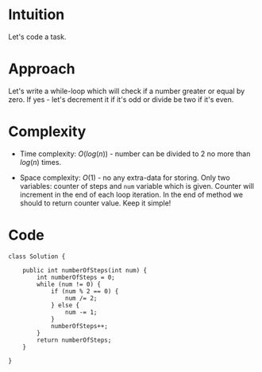 # Intuition
Let's code a task.

# Approach

Let's write a while-loop which will check if a number greater or equal by zero. If yes - let's decrement it if it's odd or divide be two if it's even.

# Complexity
- Time complexity:
  $O(log(n))$ - number can be divided to $2$ no more than $log(n)$ times.

- Space complexity:
  $O(1)$ - no any extra-data for storing. Only two variables: counter of steps and ```num``` variable which is given. Counter will increment in the end of each loop iteration. In the end of method we should to return counter value. Keep it simple!

# Code
```
class Solution {

    public int numberOfSteps(int num) {
        int numberOfSteps = 0;
        while (num != 0) {
            if (num % 2 == 0) {
                num /= 2;
            } else {
                num -= 1;
            }
            numberOfSteps++;
        }
        return numberOfSteps;
    }

}
```